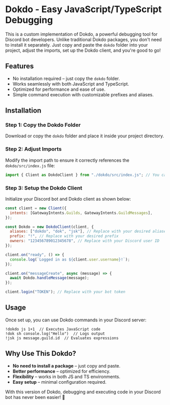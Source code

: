 # Dokdo - Easy JavaScript/TypeScript Debugging

This is a custom implementation of Dokdo, a powerful debugging tool for Discord bot developers. Unlike traditional Dokdo packages, you don't need to install it separately. Just copy and paste the `dokdo` folder into your project, adjust the imports, set up the Dokdo client, and you're good to go!

## Features

- No installation required – just copy the `dokdo` folder.
- Works seamlessly with both JavaScript and TypeScript.
- Optimized for performance and ease of use.
- Simple command execution with customizable prefixes and aliases.

## Installation

### Step 1: Copy the Dokdo Folder

Download or copy the `dokdo` folder and place it inside your project directory.

### Step 2: Adjust Imports

Modify the import path to ensure it correctly references the `dokdo/src/index.js` file:

```javascript
import { Client as DokdoClient } from "./dokdo/src/index.js"; // You can import Client normally just make sure it doesn't interfere with discord.js Client
```

### Step 3: Setup the Dokdo Client

Initialize your Discord bot and Dokdo client as shown below:

```javascript
const client = new Client({
  intents: [GatewayIntents.Guilds, GatewayIntents.GuildMessages],
});

const Dokdo = new DokdoClient(client, {
  aliases: ["dokdo", "dok", "jsk"], // Replace with your desired aliases
  prefix: "!", // Replace with your desired prefix
  owners: "123456789012345678", // Replace with your Discord user ID
});

client.on("ready", () => {
  console.log(`Logged in as ${client.user.username}!`);
});

client.on("messageCreate", async (message) => {
  await Dokdo.handleMessage(message);
});

client.login("TOKEN"); // Replace with your bot token
```

## Usage

Once set up, you can use Dokdo commands in your Discord server:

```
!dokdo js 1+1  // Executes JavaScript code
!dok sh console.log("Hello")  // Logs output
!jsk js message.guild.id  // Evaluates expressions
```

## Why Use This Dokdo?

- **No need to install a package** – just copy and paste.
- **Better performance** – optimized for efficiency.
- **Flexibility** – works in both JS and TS environments.
- **Easy setup** – minimal configuration required.

With this version of Dokdo, debugging and executing code in your Discord bot has never been easier! 🚀
